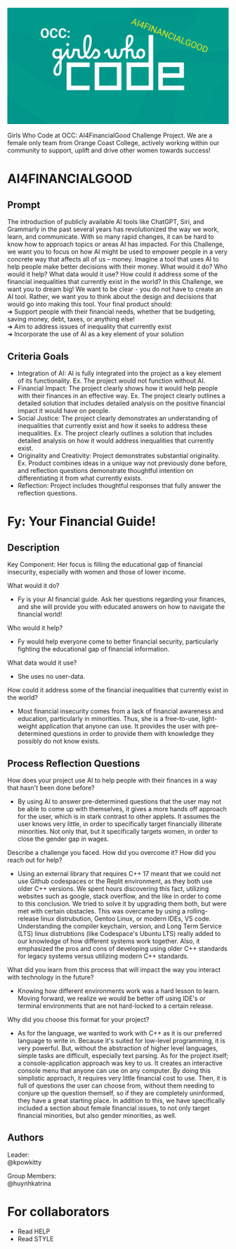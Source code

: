 ![alt text](https://github.com/kpowkitty/fy/blob/main/res/gwc-ai4financialgood-logo.png?raw=true)

Girls Who Code at OCC: AI4FinancialGood Challenge Project. We are a female only team from Orange Coast College, actively working within our community to support, uplift and drive other women towards success!

# AI4FINANCIALGOOD

## Prompt  

The introduction of publicly available AI tools like ChatGPT, Siri, and Grammarly in the past several years has revolutionized the way we work, learn, and communicate. With so many rapid changes, it can be hard to know how to approach topics or areas AI has impacted. For this Challenge, we want you to focus on how AI might be used to empower people in a very concrete way that affects all of us – money. Imagine a tool that uses AI to help people make better decisions with their money. What would it do? Who would it help? What data would it use? How could it address some of the financial inequalities that currently exist in the world? In this Challenge, we want you to dream big! We want to be clear - you do not have to create an AI tool. Rather, we want you to think about the design and decisions that would go into making this tool. Your final product should:  
➔ Support people with their financial needs, whether that be budgeting, saving
money, debt, taxes, or anything else!  
➔ Aim to address issues of inequality that currently exist  
➔ Incorporate the use of AI as a key element of your solution  

## Criteria Goals

- Integration of AI: AI is fully integrated into the project as a key element of its functionality. Ex. The project would not function without AI.
- Financial Impact: The project clearly shows how it would help people with their finances in an effective way. Ex. The project clearly outlines a detailed solution that includes detailed analysis on the positive financial impact it would have on people.
- Social Justice: The project clearly demonstrates an understanding of inequalities that currently exist and how it seeks to address these inequalities. Ex. The project clearly outlines a solution that includes detailed analysis on how it would address inequalities that currently exist.
- Originality and Creativity: Project demonstrates substantial originality. Ex. Product combines ideas in a unique way not previously done before, and reflection questions demonstrate thoughtful intention on differentiating it from what currently exists.
- Reflection: Project includes thoughtful responses that fully answer the reflection questions.

# Fy: Your Financial Guide!

## Description

Key Component: Her focus is filling the educational gap of financial insecurity, especially with women and those of lower income.

What would it do?  
- Fy is your AI financial guide.  Ask her questions regarding your finances, and she will provide you with educated answers on how to navigate the financial world!  

Who would it help?  
- Fy would help everyone come to better financial security, particularly fighting the educational gap of financial information.  

What data would it use?   
- She uses no user-data.

How could it address some of the financial inequalities that currently exist in the world?  
- Most financial insecurity comes from a lack of financial awareness and education, particularly in minorities. Thus, she is a free-to-use, light-weight application that anyone can use. It provides the user with pre-determined questions in order to provide them with knowledge they possibly do not know exists.

## Process Reflection Questions
How does your project use AI to help people with their finances in a way that hasn't been done before?  
- By using AI to answer pre-determined questions that the user may not be able to come up with themselves, it gives a more hands off approach for the user, which is in stark contrast to other applets. It assumes the user knows very little, in order to specifically target financially illiterate minorities. Not only that, but it specifically targets women, in order to close the gender gap in wages.
  
Describe a challenge you faced. How did you overcome it? How did you reach out for help?  
- Using an external library that requires C++ 17 meant that we could not use Github codespaces or the Replit environment, as they both use older C++ versions. We spent hours discovering this fact, utilizing websites such as google, stack overflow, and the like in order to come to this conclusion. We tried to solve it by upgrading them both, but were met with certain obstacles. This was overcame by using a rolling-release linux distrubution, Gentoo Linux, or modern IDEs, VS code. Understanding the compiler keychain, version, and Long Term Service (LTS) linux distrubtions (like Codespace's Ubuntu LTS) really added to our knowledge of how different systems work together. Also, it emphasized the pros and cons of developing using older C++ standards for legacy systems versus utilizing modern C++ standards.
  
What did you learn from this process that will impact the way you interact with technology in the future?	
- Knowing how different environments work was a hard lesson to learn. Moving forward, we realize we would be better off using IDE's or terminal environments that are not hard-locked to a certain release.
  
Why did you choose this format for your project?  
- As for the language, we wanted to work with C++ as it is our preferred language to write in. Because it's suited for low-level programming, it is very powerful. But, without the abstraction of higher level languages, simple tasks are difficult, especially text parsing. As for the project itself; a console-application approach was key to us. It creates an interactive console menu that anyone can use on any computer. By doing this simplistic approach, it requires very little financial cost to use. Then, it is full of questions the user can choose from, without them needing to conjure up the question themself, so if they are completely uninformed, they have a great starting place. In addition to this, we have specifically included a section about female financial issues, to not only target financial minorities, but also gender minorities, as well.  

  
## Authors

  Leader:  
    @kpowkitty

  Group Members:  
     @huynhkatrina
     
# For collaborators
* Read HELP
* Read STYLE
